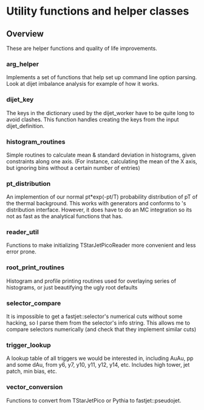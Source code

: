 # Utility functions and helper classes

## Overview
These are helper functions and quality of life improvements.

### arg_helper
Implements a set of functions that help set up command line option parsing. Look at dijet imbalance analysis for example
of how it works.

### dijet_key
The keys in the dictionary used by the dijet_worker have to be quite long to avoid clashes. This function handles creating the
keys from the input dijet_definition.

### histogram_routines
Simple routines to calculate mean & standard deviation in histograms, given constraints along one axis. (For instance, calculating
the mean of the X axis, but ignoring bins without a certain number of entries)

### pt_distribution
An implemention of our normal pt*exp(-pt/T) probability distribution of pT of the thermal background. This
works with <random> generators and conforms to <random>'s distribution interface. However, it does have to do an MC integration
so its not as fast as the analytical functions that <random> has.

### reader_util
Functions to make initializing TStarJetPicoReader more convenient and less error prone.

### root_print_routines
Histogram and profile printing routines used for overlaying series of histograms, or just beautifying the ugly root defaults

### selector_compare
It is impossible to get a fastjet::selector's numerical cuts without some hacking, so I parse them from the selector's info string.
This allows me to compare selectors numerically (and check that they implement similar cuts)

### trigger_lookup
A lookup table of all triggers we would be interested in, including AuAu, pp and some dAu, from y6, y7, y10, y11,  y12, y14, etc.
Includes high tower, jet patch, min bias, etc.

### vector_conversion
Functions to convert from TStarJetPico or Pythia to fastjet::pseudojet.
